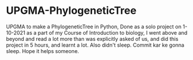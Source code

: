 # UPGMA-PhylogeneticTree
UPGMA to make a PhylogeneticTree in Python, Done as a solo project on 1-10-2021 as a part of my Course of Introduction to biology, I went above and beyond and read a lot more than was explicitly asked of us, and did this project in 5 hours, and learnt a lot. Also didn't sleep. Commit kar ke gonna sleep. Hope it helps someone.
